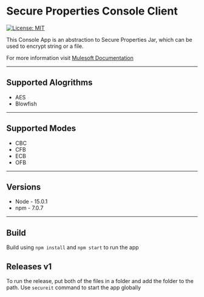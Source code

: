 # Secure Properties Console Client

[![License: MIT](https://img.shields.io/badge/License-MIT-yellow.svg)](https://opensource.org/licenses/MIT)

This Console App is an abstraction to Secure Properties Jar, which can be used to encrypt string or a file.

For more information visit [Mulesoft Documentation](https://docs.mulesoft.com/mule-runtime/4.3/secure-configuration-properties)

---

## Supported Alogrithms

- AES
- Blowfish

---

## Supported Modes

- CBC
- CFB
- ECB
- OFB

---

## Versions

- Node - 15.0.1
- npm - 7.0.7

---

## Build

Build using `npm install` and `npm start` to run the app

## Releases v1

To run the release, put both of the files in a folder and add the folder to the path. Use `secureit` command to start the app globally
